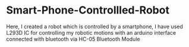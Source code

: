 # Smart-Phone-Controllled-Robot
Here, I created a robot which is controlled by a smartphone, I have used L293D IC for controlling my robotic motions with an arduino interface connected with bluetooth via HC-05 Bluetooth Module
